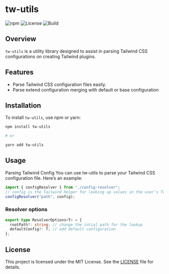 # tw-utils

![npm](https://img.shields.io/npm/v/tw-utils)
![License](https://img.shields.io/github/license/rocketclimb/tw-utils)
![Build](https://github.com/rocketclimb/tw-utils/actions/workflows/push.yml/badge.svg)

## Overview

`tw-utils` is a utility library designed to assist in parsing Tailwind CSS configurations on creating Tailwind plugins.

## Features

- Parse Tailwind CSS configuration files easily.
- Parse extend configuration merging with default or base configuration

## Installation

To install `tw-utils`, use npm or yarn:

```sh
npm install tw-utils

# or

yarn add tw-utils
```

## Usage

Parsing Tailwind Config
You can use tw-utils to parse your Tailwind CSS configuration file. Here’s an example:

```typescript
import { configResolver } from "./config-resolver";
// config is the Tailwind helper for looking up values in the user’s Tailwind configuration as documented at https://tailwindcss.com/docs/plugins
configResolver("path", config);
```

### Resolver options

```typescript
export type ResolverOptions<T> = {
  rootPath?: string; // change the intial path for the lookup
  defaultConfig?: T; // add default configuration
};
```

## License

This project is licensed under the MIT License. See the [LICENSE](./LICENSE) file for details.
